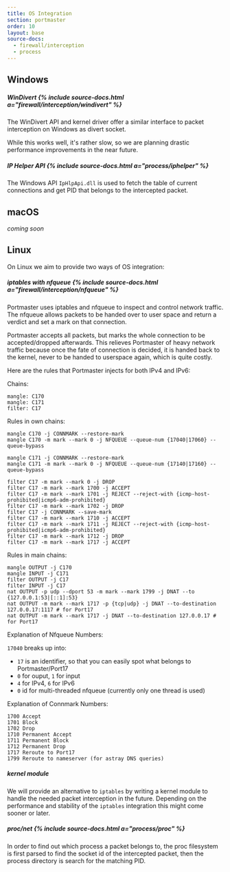 ```yaml
---
title: OS Integration
section: portmaster
order: 10
layout: base
source-docs:
  - firewall/interception
  - process
---
```


## Windows

##### WinDivert {% include source-docs.html a="firewall/interception/windivert" %}

The WinDivert API and kernel driver offer a similar interface to packet interception on Windows as divert socket.

While this works well, it's rather slow, so we are planning drastic performance improvements in the near future.

##### IP Helper API {% include source-docs.html a="process/iphelper" %}

The Windows API `IpHlpApi.dll` is used to fetch the table of current connections and get PID that belongs to the intercepted packet.

## macOS

_coming soon_

## Linux

On Linux we aim to provide two ways of OS integration:

##### iptables with nfqueue {% include source-docs.html a="firewall/interception/nfqueue" %}

Portmaster uses iptables and nfqueue to inspect and control network traffic. The nfqueue allows packets to be handed over to user space and return a verdict and set a mark on that connection.

Portmaster accepts all packets, but marks the whole connection to be accepted/dropped afterwards. This relieves Portmaster of heavy network traffic because once the fate of connection is decided, it is handed back to the kernel, never to be handed to userspace again, which is quite costly.

Here are the rules that Portmaster injects for both IPv4 and IPv6:

Chains:
```
mangle: C170
mangle: C171
filter: C17
```

Rules in own chains:
```
mangle C170 -j CONNMARK --restore-mark
mangle C170 -m mark --mark 0 -j NFQUEUE --queue-num {17040|17060} --queue-bypass

mangle C171 -j CONNMARK --restore-mark
mangle C171 -m mark --mark 0 -j NFQUEUE --queue-num {17140|17160} --queue-bypass

filter C17 -m mark --mark 0 -j DROP
filter C17 -m mark --mark 1700 -j ACCEPT
filter C17 -m mark --mark 1701 -j REJECT --reject-with {icmp-host-prohibited|icmp6-adm-prohibited}
filter C17 -m mark --mark 1702 -j DROP
filter C17 -j CONNMARK --save-mark
filter C17 -m mark --mark 1710 -j ACCEPT
filter C17 -m mark --mark 1711 -j REJECT --reject-with {icmp-host-prohibited|icmp6-adm-prohibited}
filter C17 -m mark --mark 1712 -j DROP
filter C17 -m mark --mark 1717 -j ACCEPT
```

Rules in main chains:
```
mangle OUTPUT -j C170
mangle INPUT -j C171
filter OUTPUT -j C17
filter INPUT -j C17
nat OUTPUT -p udp --dport 53 -m mark --mark 1799 -j DNAT --to {127.0.0.1:53|[::1]:53}
nat OUTPUT -m mark --mark 1717 -p {tcp|udp} -j DNAT --to-destination 127.0.0.17:1117 # for Port17
nat OUTPUT -m mark --mark 1717 -j DNAT --to-destination 127.0.0.17 # for Port17
```

Explanation of Nfqueue Numbers:

`17040` breaks up into:
- `17` is an identifier, so that you can easily spot what belongs to Portmaster/Port17
- `0` for ouput, `1` for input
- `4` for IPv4, `6` for IPv6
- `0` id for multi-threaded nfqueue (currently only one thread is used)

Explanation of Connmark Numbers:

```
1700 Accept
1701 Block
1702 Drop
1710 Permanent Accept
1711 Permanent Block
1712 Permanent Drop
1717 Reroute to Port17
1799 Reroute to nameserver (for astray DNS queries)
```

##### kernel module

We will provide an alternative to `iptables` by writing a kernel module to handle the needed packet interception in the future. Depending on the performance and stability of the `iptables` integration this might come sooner or later.

##### proc/net {% include source-docs.html a="process/proc" %}

In order to find out which process a packet belongs to, the proc filesystem is first parsed to find the socket id of the intercepted packet, then the process directory is search for the matching PID.
